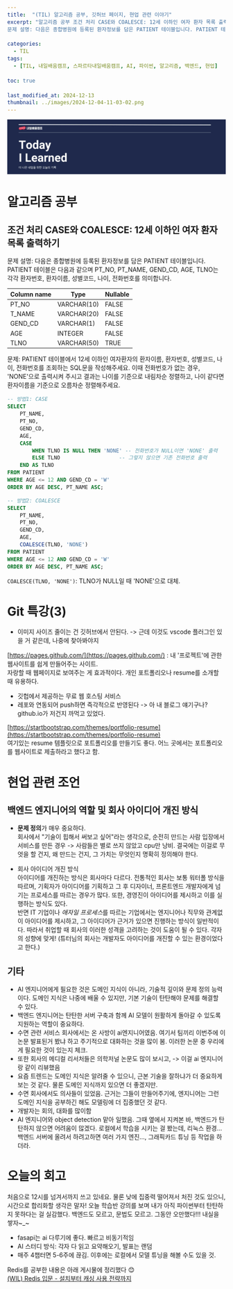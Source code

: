 ```yaml
---
title:  "(TIL) 알고리즘 공부, 깃허브 페이지, 현업 관련 이야기"
excerpt: "알고리즘 공부 조건 처리 CASE와 COALESCE: 12세 이하인 여자 환자 목록 출력하기
문제 설명: 다음은 종합병원에 등록된 환자정보를 담은 PATIENT 테이블입니다. PATIENT 테이블은 다음과 같으며... "

categories:
  - TIL
tags:
  - [TIL, 내일배움캠프, 스파르타내일배움캠프, AI, 파이썬, 알고리즘, 백엔드, 현업]

toc: true

last_modified_at: 2024-12-13
thumbnail: ../images/2024-12-04-11-03-02.png
---
```

![](/images/../images/2024-12-04-11-03-02.png)

# 알고리즘 공부
## 조건 처리 CASE와 COALESCE: 12세 이하인 여자 환자 목록 출력하기
문제 설명: 다음은 종합병원에 등록된 환자정보를 담은 PATIENT 테이블입니다. PATIENT 테이블은 다음과 같으며 PT_NO, PT_NAME, GEND_CD, AGE, TLNO는 각각 환자번호, 환자이름, 성별코드, 나이, 전화번호를 의미합니다.

| Column name	| Type	| Nullable | 
|-------------|-------|----------|
| PT_NO	| VARCHAR(10)	| FALSE | 
| T_NAME	| VARCHAR(20)	| FALSE | 
| GEND_CD	| VARCHAR(1)	| FALSE | 
| AGE	| INTEGER	| FALSE
| TLNO	| VARCHAR(50)	| TRUE

문제: PATIENT 테이블에서 12세 이하인 여자환자의 환자이름, 환자번호, 성별코드, 나이, 전화번호를 조회하는 SQL문을 작성해주세요. 이때 전화번호가 없는 경우, 'NONE'으로 출력시켜 주시고 결과는 나이를 기준으로 내림차순 정렬하고, 나이 같다면 환자이름을 기준으로 오름차순 정렬해주세요.

```sql
-- 방법1: CASE
SELECT 
    PT_NAME, 
    PT_NO, 
    GEND_CD, 
    AGE, 
    CASE 
        WHEN TLNO IS NULL THEN 'NONE' -- 전화번호가 NULL이면 'NONE' 출력
        ELSE TLNO                   -- 그렇지 않으면 기존 전화번호 출력
    END AS TLNO
FROM PATIENT
WHERE AGE <= 12 AND GEND_CD = 'W'
ORDER BY AGE DESC, PT_NAME ASC;
```

```sql
-- 방법2: COALESCE
SELECT  
    PT_NAME, 
    PT_NO, 
    GEND_CD, 
    AGE,
    COALESCE(TLNO, 'NONE')
FROM PATIENT
WHERE AGE <= 12 AND GEND_CD = 'W'
ORDER BY AGE DESC, PT_NAME ASC;
```
`COALESCE(TLNO, 'NONE')`: TLNO가 NULL일 때 'NONE'으로 대체.

# Git 특강(3)
- 이미지 사이즈 줄이는 건 깃허브에서 안된다. -> 근데 이것도 vscode 플러그인 있을 거 같은데, 나중에 찾아봐야지

[https://pages.github.com/](https://pages.github.com/) :  내 '프로젝트'에 관한 웹사이트를 쉽게 만들어주는 사이트.   
자랑할 때 웹페이지로 보여주는 게 효과적이다. 개인 포트폴리오나 resume를 소개할 때 유용하다.
- 깃헙에서 제공하는 무료 웹 호스팅 서비스
- 레포와 연동되어 push하면 즉각적으로 반영된다
-> 아 내 블로그 얘기구나? github.io가 저건지 까먹고 있었다.

[https://startbootstrap.com/themes/portfolio-resume](https://startbootstrap.com/themes/portfolio-resume)   
여기있는 resume 템플릿으로 포트폴리오를 만들기도 좋다. 어느 곳에서는 포트폴리오를 웹사이트로 제출하라고 했다고 함.

# 현업 관련 조언
## 백엔드 엔지니어의 역할 및 회사 아이디어 개진 방식
- **문제 정의**가 매우 중요하다.   
  회사에서 "기술이 힙해서 써보고 싶어"라는 생각으로, 순전히 만드는 사람 입장에서 서비스를 만든 경우 -> 사람들은 별로 쓰지 않았고 cpu만 낭비. 결국에는 이걸로 무엇을 할 건지, 왜 만드는 건지, 그 가치는 무엇인지 명확히 정의해야 한다.

- 회사 아이디어 개진 방식   
  아이디어를 개진하는 방식은 회사마다 다르다. 전통적인 회사는 보통 워터폴 방식을 따르며, 기획자가 아이디어를 기획하고 그 후 디자이너, 프론트엔드 개발자에게 넘기는 프로세스를 따르는 경우가 많다. 또한, 경영진이 아이디어를 제시하고 이를 실행하는 방식도 있다.    
  반면 IT 기업이나 *애자일 프로세스*를 따르는 기업에서는 엔지니어나 직무와 관계없이 아이디어를 제시하고, 그 아이디어가 근거가 있으면 진행하는 방식이 일반적이다. 따라서 취업할 때 회사의 이러한 성격을 고려하는 것이 도움이 될 수 있다. 각자의 성향에 맞게!
  (튜터님의 회사는 개발자도 아이디어를 개진할 수 있는 환경이었다고 한다.)

## 기타
- AI 엔지니어에게 필요한 것은 도메인 지식이 아니라, 기술적 깊이와 문제 정의 능력이다. 도메인 지식은 나중에 배울 수 있지만, 기본 기술이 탄탄해야 문제를 해결할 수 있다.
- 백엔드 엔지니어는 탄탄한 서버 구축과 함께 AI 모델이 원활하게 돌아갈 수 있도록 지원하는 역할이 중요하다.
- 수면 관련 서비스 회사에서는 온 사방이 ai엔지니어였음. 여기서 팀끼리 이번주에 이 논문 발표된거 봤냐 하고 주기적으로 대화하는 것을 많이 봄. 이러한 논문 중 우리에게 필요한 것이 있는지 체크. 
- 또한 회사의 메디컬 리서처들은 의학저널 논문도 많이 보시고, -> 이걸 ai 엔지니어랑 같이 리뷰했음
- 요즘 트렌드는 도메인 지식은 알려줄 수 있으니, 근본 기술을 잘하냐가 더 중요하게 보는 것 같다. 물론 도메인 지식까지 있으면 더 좋겠지만.
- 수면 회사에서도 의사들이 있었음. 근거는 그들이 만들어주기에, 엔지니어는 그런 도메인 지식을 공부하긴 해도 모델링에 더 집중했던 것 같다.
- 개발자는 회의, 대화를 많이함
- AI 엔지니어와 object detection 맡아 일했음. 그때 옆에서 지켜본 바, 백엔드가 탄탄하지 않으면 어려움이 많겠다. 로컬에서 학습을 시키는 걸 봤는데, 리눅스 환경... 백엔드 서버에 올려서 하려고하면 여러 가지 엔진..., 그래픽카드 튜닝 등 작업을 하더라.

# 오늘의 회고
처음으로 12시를 넘겨서까지 쓰고 있네요. 물론 낮에 집중력 떨어져서 처진 것도 있으니, 시간으로 합리화할 생각은 말자! 오늘 학습반 강의를 보며 내가 아직 파이썬부터 탄탄하지 못하다는 걸 실감했다. 백엔드도 모르고, 문법도 모르고. 그동안 오만했다!!! 내실을 쌓자~_~
- fasapi는 ai 다루기에 좋다. 빠르고 비동기적임
- AI 스터디 방식: 각자 다 읽고 요약해오기, 발표는 랜덤
- 매주 4챕터면 5-6주에 끊김. 이후에는 로컬에서 모델 튜닝을 해볼 수도 있을 것.

Redis를 공부한 내용은 아래 게시물에 정리했다 😊   
[(WIL) Redis 입문 - 설치부터 캐싱 사용 전략까지](https://hanmind.github.io/til/start-redis/)
